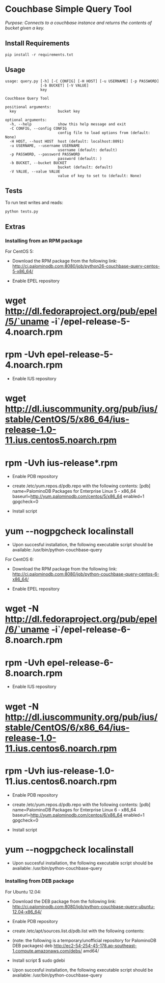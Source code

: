 Couchbase Simple Query Tool
===========================

*Purpose: Connects to a couchbase instance and returns the contents of bucket given a key.*

Install Requirements
--------------------
`pip install -r requirements.txt`

Usage
-----
```
usage: query.py [-h] [-C CONFIG] [-H HOST] [-u USERNAME] [-p PASSWORD]
                [-b BUCKET] [-V VALUE]
                key

Couchbase Query Tool

positional arguments:
  key                   bucket key

optional arguments:
  -h, --help            show this help message and exit
  -C CONFIG, --config CONFIG
                        config file to load options from (default: None)
  -H HOST, --host HOST  host (default: localhost:8091)
  -u USERNAME, --username USERNAME
                        username (default: default)
  -p PASSWORD, --password PASSWORD
                        password (default: )
  -b BUCKET, --bucket BUCKET
                        bucket (default: default)
  -V VALUE, --value VALUE
                        value of key to set to (default: None)
```

Tests
-----
To run test writes and reads:
```
python tests.py
```


Extras
------


### Installing from an RPM package


For CentOS 5:

* Download the RPM package from the following link:
http://ci.palominodb.com:8080/job/python26-couchbase-query-centos-5-x86_64/

* Enable EPEL repository
# wget  http://dl.fedoraproject.org/pub/epel/5/`uname -i`/epel-release-5-4.noarch.rpm
# rpm -Uvh epel-release-5-4.noarch.rpm

* Enable IUS repository
# wget http://dl.iuscommunity.org/pub/ius/stable/CentOS/5/x86_64/ius-release-1.0-11.ius.centos5.noarch.rpm
# rpm -Uvh ius-release*.rpm

* Enable PDB repository
* create /etc/yum.repos.d/pdb.repo with the following contents:
[pdb]
name=PalominoDB Packages for Enterprise Linux 5 - x86_64
baseurl=http://yum.palominodb.com/centos/5/x86_64
enabled=1
gpgcheck=0

* Install script
# yum --nogpgcheck localinstall <RPM PACKAGE>

* Upon succesful installation, the following executable script should be available:
/usr/bin/python-couchbase-query


For CentOS 6:

* Download the RPM package from the following link:
http://ci.palominodb.com:8080/job/python-couchbase-query-centos-6-x86_64/

* Enable EPEL repository
# wget -N http://dl.fedoraproject.org/pub/epel/6/`uname -i`/epel-release-6-8.noarch.rpm
# rpm -Uvh epel-release-6-8.noarch.rpm

* Enable IUS repository
# wget -N http://dl.iuscommunity.org/pub/ius/stable/CentOS/6/x86_64/ius-release-1.0-11.ius.centos6.noarch.rpm
# rpm -Uvh ius-release-1.0-11.ius.centos6.noarch.rpm

* Enable PDB repository
* create /etc/yum.repos.d/pdb.repo with the following contents:
[pdb]
name=PalominoDB Packages for Enterprise Linux 6 - x86_64
baseurl=http://yum.palominodb.com/centos/6/x86_64
enabled=1
gpgcheck=0

* Install script
# yum --nogpgcheck localinstall <RPM PACKAGE>

* Upon succesful installation, the following executable script should be available:
/usr/bin/python-couchbase-query


### Installing from DEB package


For Ubuntu 12.04:

* Download the DEB package from the following link:
http://ci.palominodb.com:8080/job/python-couchbase-query-ubuntu-12.04-x86_64/

* Enable PDB repository
* create /etc/apt/sources.list.d/pdb.list with the following contents:
* (note: the following is a temporary/unofficial repository for PalominoDB DEB packages)
deb http://ec2-54-254-45-178.ap-southeast-1.compute.amazonaws.com/debs/ amd64/

* Install script
$ sudo gdebi <DEB PACKAGE>

* Upon succesful installation, the following executable script should be available:
/usr/bin/python-couchbase-query



